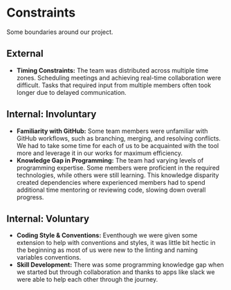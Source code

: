 # Constraints

Some boundaries around our project.

## External

- **Timing Constraints:** The team was distributed across multiple time zones.
Scheduling meetings and achieving real-time collaboration were difficult.
Tasks that required input from multiple members often took longer due to delayed
communication.

## Internal: Involuntary

- **Familiarity with GitHub:** Some team members were unfamiliar with GitHub
workflows, such as branching, merging, and resolving conflicts. We had to take some
time for each of us to be acquainted with the tool more and leverage it in our works
for maximum efficiency.
- **Knowledge Gap in Programming:** The team had varying levels of programming
expertise. Some members were proficient in the required technologies,
while others were still learning. This knowledge disparity created dependencies
where experienced members had to spend additional time mentoring or reviewing
code, slowing down overall progress.

## Internal: Voluntary

- **Coding Style & Conventions:** Eventhough we were given some extension to
help with conventions and styles, it was little bit hectic in the beginning as most
of us were new to the linting and naming variables conventions.
- **Skill Development:** There was some programming knowledge gap when we
started but through collaboration and thanks to apps like slack we were able to
help each other through the journey.
